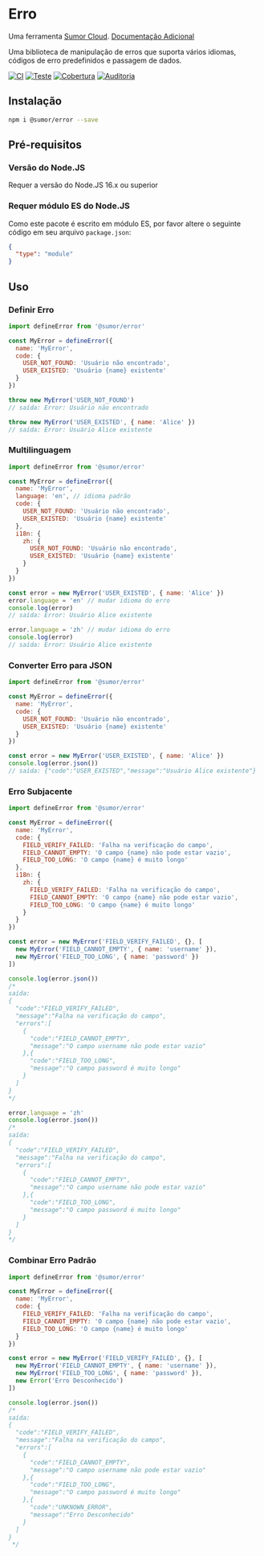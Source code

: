 # Erro

Uma ferramenta [Sumor Cloud](https://sumor.cloud).
[Documentação Adicional](https://sumor.cloud)

Uma biblioteca de manipulação de erros que suporta vários idiomas, códigos de erro predefinidos e passagem de dados.

[![CI](https://github.com/sumor-cloud/error/actions/workflows/ci.yml/badge.svg)](https://github.com/sumor-cloud/error/actions/workflows/ci.yml)
[![Teste](https://github.com/sumor-cloud/error/actions/workflows/ut.yml/badge.svg)](https://github.com/sumor-cloud/error/actions/workflows/ut.yml)
[![Cobertura](https://github.com/sumor-cloud/error/actions/workflows/coverage.yml/badge.svg)](https://github.com/sumor-cloud/error/actions/workflows/coverage.yml)
[![Auditoria](https://github.com/sumor-cloud/error/actions/workflows/audit.yml/badge.svg)](https://github.com/sumor-cloud/error/actions/workflows/audit.yml)

## Instalação

```bash
npm i @sumor/error --save
```

## Pré-requisitos

### Versão do Node.JS

Requer a versão do Node.JS 16.x ou superior

### Requer módulo ES do Node.JS

Como este pacote é escrito em módulo ES,
por favor altere o seguinte código em seu arquivo `package.json`:

```json
{
  "type": "module"
}
```

## Uso

### Definir Erro

```js
import defineError from '@sumor/error'

const MyError = defineError({
  name: 'MyError',
  code: {
    USER_NOT_FOUND: 'Usuário não encontrado',
    USER_EXISTED: 'Usuário {name} existente'
  }
})

throw new MyError('USER_NOT_FOUND')
// saída: Error: Usuário não encontrado

throw new MyError('USER_EXISTED', { name: 'Alice' })
// saída: Error: Usuário Alice existente
```

### Multilinguagem

```js
import defineError from '@sumor/error'

const MyError = defineError({
  name: 'MyError',
  language: 'en', // idioma padrão
  code: {
    USER_NOT_FOUND: 'Usuário não encontrado',
    USER_EXISTED: 'Usuário {name} existente'
  },
  i18n: {
    zh: {
      USER_NOT_FOUND: 'Usuário não encontrado',
      USER_EXISTED: 'Usuário {name} existente'
    }
  }
})

const error = new MyError('USER_EXISTED', { name: 'Alice' })
error.language = 'en' // mudar idioma do erro
console.log(error)
// saída: Error: Usuário Alice existente

error.language = 'zh' // mudar idioma do erro
console.log(error)
// saída: Error: Usuário Alice existente
```

### Converter Erro para JSON

```js
import defineError from '@sumor/error'

const MyError = defineError({
  name: 'MyError',
  code: {
    USER_NOT_FOUND: 'Usuário não encontrado',
    USER_EXISTED: 'Usuário {name} existente'
  }
})

const error = new MyError('USER_EXISTED', { name: 'Alice' })
console.log(error.json())
// saída: {"code":"USER_EXISTED","message":"Usuário Alice existente"}
```

### Erro Subjacente

```js
import defineError from '@sumor/error'

const MyError = defineError({
  name: 'MyError',
  code: {
    FIELD_VERIFY_FAILED: 'Falha na verificação do campo',
    FIELD_CANNOT_EMPTY: 'O campo {name} não pode estar vazio',
    FIELD_TOO_LONG: 'O campo {name} é muito longo'
  },
  i18n: {
    zh: {
      FIELD_VERIFY_FAILED: 'Falha na verificação do campo',
      FIELD_CANNOT_EMPTY: 'O campo {name} não pode estar vazio',
      FIELD_TOO_LONG: 'O campo {name} é muito longo'
    }
  }
})

const error = new MyError('FIELD_VERIFY_FAILED', {}, [
  new MyError('FIELD_CANNOT_EMPTY', { name: 'username' }),
  new MyError('FIELD_TOO_LONG', { name: 'password' })
])

console.log(error.json())
/* 
saída: 
{
  "code":"FIELD_VERIFY_FAILED",
  "message":"Falha na verificação do campo",
  "errors":[
    {
      "code":"FIELD_CANNOT_EMPTY",
      "message":"O campo username não pode estar vazio"
    },{
      "code":"FIELD_TOO_LONG",
      "message":"O campo password é muito longo"
    }
  ]
}
*/

error.language = 'zh'
console.log(error.json())
/*
saída:
{
  "code":"FIELD_VERIFY_FAILED",
  "message":"Falha na verificação do campo",
  "errors":[
    {
      "code":"FIELD_CANNOT_EMPTY",
      "message":"O campo username não pode estar vazio"
    },{
      "code":"FIELD_TOO_LONG",
      "message":"O campo password é muito longo"
    }
  ]
}
*/
```

### Combinar Erro Padrão

```js
import defineError from '@sumor/error'

const MyError = defineError({
  name: 'MyError',
  code: {
    FIELD_VERIFY_FAILED: 'Falha na verificação do campo',
    FIELD_CANNOT_EMPTY: 'O campo {name} não pode estar vazio',
    FIELD_TOO_LONG: 'O campo {name} é muito longo'
  }
})

const error = new MyError('FIELD_VERIFY_FAILED', {}, [
  new MyError('FIELD_CANNOT_EMPTY', { name: 'username' }),
  new MyError('FIELD_TOO_LONG', { name: 'password' }),
  new Error('Erro Desconhecido')
])

console.log(error.json())
/*
saída:
{
  "code":"FIELD_VERIFY_FAILED",
  "message":"Falha na verificação do campo",
  "errors":[
    {
      "code":"FIELD_CANNOT_EMPTY",
      "message":"O campo username não pode estar vazio"
    },{
      "code":"FIELD_TOO_LONG",
      "message":"O campo password é muito longo"
    },{
      "code":"UNKNOWN_ERROR",
      "message":"Erro Desconhecido"
    }
  ]
}
 */
```
